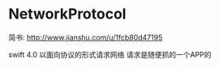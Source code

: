 # NetworkProtocol

简书: http://www.jianshu.com/u/1fcb80d47195

swift 4.0 
以面向协议的形式请求网络
请求是随便抓的一个APP的
